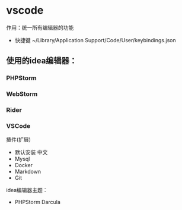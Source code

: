 # vscode 

作用：统一所有编辑器的功能
- 快捷键 ~/Library/Application Support/Code/User/keybindings.json

## 使用的idea编辑器：
### PHPStorm
### WebStorm
### Rider
### VSCode
插件(扩展)
- 默认安装 中文
- Mysql
- Docker
- Markdown
- Git



idea编辑器主题：
- PHPStorm Darcula